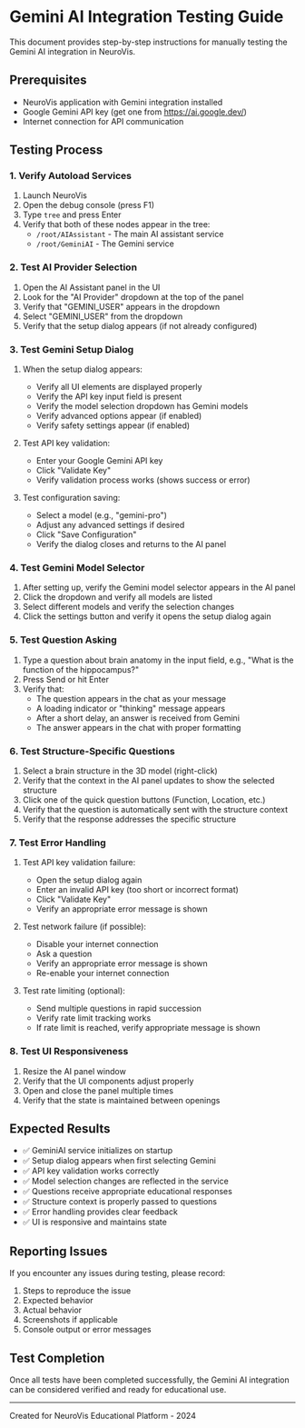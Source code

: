 # Gemini AI Integration Testing Guide

This document provides step-by-step instructions for manually testing the Gemini AI integration in NeuroVis.

## Prerequisites

- NeuroVis application with Gemini integration installed
- Google Gemini API key (get one from https://ai.google.dev/)
- Internet connection for API communication

## Testing Process

### 1. Verify Autoload Services

1. Launch NeuroVis
2. Open the debug console (press F1)
3. Type `tree` and press Enter
4. Verify that both of these nodes appear in the tree:
   - `/root/AIAssistant` - The main AI assistant service
   - `/root/GeminiAI` - The Gemini service

### 2. Test AI Provider Selection

1. Open the AI Assistant panel in the UI
2. Look for the "AI Provider" dropdown at the top of the panel
3. Verify that "GEMINI_USER" appears in the dropdown
4. Select "GEMINI_USER" from the dropdown
5. Verify that the setup dialog appears (if not already configured)

### 3. Test Gemini Setup Dialog

1. When the setup dialog appears:
   - Verify all UI elements are displayed properly
   - Verify the API key input field is present
   - Verify the model selection dropdown has Gemini models
   - Verify advanced options appear (if enabled)
   - Verify safety settings appear (if enabled)

2. Test API key validation:
   - Enter your Google Gemini API key
   - Click "Validate Key"
   - Verify validation process works (shows success or error)

3. Test configuration saving:
   - Select a model (e.g., "gemini-pro")
   - Adjust any advanced settings if desired
   - Click "Save Configuration"
   - Verify the dialog closes and returns to the AI panel

### 4. Test Gemini Model Selector

1. After setting up, verify the Gemini model selector appears in the AI panel
2. Click the dropdown and verify all models are listed
3. Select different models and verify the selection changes
4. Click the settings button and verify it opens the setup dialog again

### 5. Test Question Asking

1. Type a question about brain anatomy in the input field, e.g., "What is the function of the hippocampus?"
2. Press Send or hit Enter
3. Verify that:
   - The question appears in the chat as your message
   - A loading indicator or "thinking" message appears
   - After a short delay, an answer is received from Gemini
   - The answer appears in the chat with proper formatting

### 6. Test Structure-Specific Questions

1. Select a brain structure in the 3D model (right-click)
2. Verify that the context in the AI panel updates to show the selected structure
3. Click one of the quick question buttons (Function, Location, etc.)
4. Verify that the question is automatically sent with the structure context
5. Verify that the response addresses the specific structure

### 7. Test Error Handling

1. Test API key validation failure:
   - Open the setup dialog again
   - Enter an invalid API key (too short or incorrect format)
   - Click "Validate Key"
   - Verify an appropriate error message is shown

2. Test network failure (if possible):
   - Disable your internet connection
   - Ask a question
   - Verify an appropriate error message is shown
   - Re-enable your internet connection

3. Test rate limiting (optional):
   - Send multiple questions in rapid succession
   - Verify rate limit tracking works
   - If rate limit is reached, verify appropriate message is shown

### 8. Test UI Responsiveness

1. Resize the AI panel window
2. Verify that the UI components adjust properly
3. Open and close the panel multiple times
4. Verify that the state is maintained between openings

## Expected Results

- ✅ GeminiAI service initializes on startup
- ✅ Setup dialog appears when first selecting Gemini
- ✅ API key validation works correctly
- ✅ Model selection changes are reflected in the service
- ✅ Questions receive appropriate educational responses
- ✅ Structure context is properly passed to questions
- ✅ Error handling provides clear feedback
- ✅ UI is responsive and maintains state

## Reporting Issues

If you encounter any issues during testing, please record:

1. Steps to reproduce the issue
2. Expected behavior
3. Actual behavior
4. Screenshots if applicable
5. Console output or error messages

## Test Completion

Once all tests have been completed successfully, the Gemini AI integration can be considered verified and ready for educational use.

---

Created for NeuroVis Educational Platform - 2024